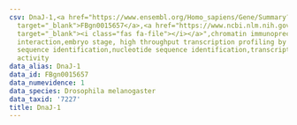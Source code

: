 ```yaml
---
csv: DnaJ-1,<a href="https://www.ensembl.org/Homo_sapiens/Gene/Summary?db=core;g=FBgn0015657"
  target="_blank">FBgn0015657</a>,<a href="https://www.ncbi.nlm.nih.gov/pubmed/15998452"
  target="_blank"><i class="fas fa-file"></i></a>",chromatin immunoprecipitation assay,direct
  interaction,embryo stage, high throughput transcription profiling by microarray,nucleotide
  sequence identification,nucleotide sequence identification,transcriptional regulation,up-regulates
  activity
data_alias: DnaJ-1
data_id: FBgn0015657
data_numevidence: 1
data_species: Drosophila melanogaster
data_taxid: '7227'
title: DnaJ-1
---
```

